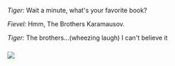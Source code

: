 <!--
**chrisnykru/chrisnykru** is a ✨ _special_ ✨ repository because its `README.md` (this file) appears on your GitHub profile.

Here are some ideas to get you started:

- 🔭 I’m currently working on ...
- 🌱 I’m currently learning ...
- 👯 I’m looking to collaborate on ...
- 🤔 I’m looking for help with ...
- 💬 Ask me about ...
- 📫 How to reach me: ...
- 😄 Pronouns: ...
- ⚡ Fun fact: ...
-->

_Tiger:_ Wait a minute, what's your favorite book?

_Fievel:_ Hmm, The Brothers Karamausov.

_Tiger:_ The brothers...(wheezing laugh) I can't believe it

###
[![]( https://projecteuler.net/profile/christophershirk.png )](https://projecteuler.net/about)

